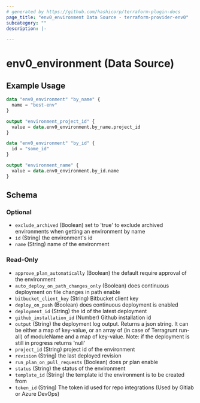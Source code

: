 ```yaml
---
# generated by https://github.com/hashicorp/terraform-plugin-docs
page_title: "env0_environment Data Source - terraform-provider-env0"
subcategory: ""
description: |-
  
---
```


# env0_environment (Data Source)



## Example Usage

```terraform
data "env0_environment" "by_name" {
  name = "best-env"
}

output "environment_project_id" {
  value = data.env0_environment.by_name.project_id
}

data "env0_environment" "by_id" {
  id = "some_id"
}

output "environment_name" {
  value = data.env0_environment.by_id.name
}
```

<!-- schema generated by tfplugindocs -->
## Schema

### Optional

- `exclude_archived` (Boolean) set to 'true' to exclude archived environments when getting an environment by name
- `id` (String) the environment's id
- `name` (String) name of the environment

### Read-Only

- `approve_plan_automatically` (Boolean) the default require approval of the environment
- `auto_deploy_on_path_changes_only` (Boolean) does continuous deployment on file changes in path enable
- `bitbucket_client_key` (String) Bitbucket client key
- `deploy_on_push` (Boolean) does continuous deployment is enabled
- `deployment_id` (String) the id of the latest deployment
- `github_installation_id` (Number) Github installation id
- `output` (String) the deployment log output. Returns a json string. It can be either a map of key-value, or an array of (in case of Terragrunt run-all) of moduleName and a map of key-value. Note: if the deployment is still in progress returns 'null'
- `project_id` (String) project id of the environment
- `revision` (String) the last deployed revision
- `run_plan_on_pull_requests` (Boolean) does pr plan enable
- `status` (String) the status of the environment
- `template_id` (String) the template id the environment is to be created from
- `token_id` (String) The token id used for repo integrations (Used by Gitlab or Azure DevOps)
